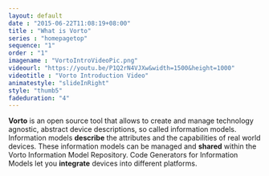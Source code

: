 ```yaml
---
layout: default
date : "2015-06-22T11:08:19+08:00"
title : "What is Vorto"
series : "homepagetop"
sequence: "1"
order : "1"
imagename : "VortoIntroVideoPic.png"
videourl: "https://youtu.be/P1Q2rN4VJXw&width=1500&height=1000"
videotitle : "Vorto Introduction Video"
animatestyle: "slideInRight"
style: "thumb5"
fadeduration: "4"
---
```


<b>Vorto</b> is an open source tool that allows to create and manage technology agnostic, abstract device descriptions, so called information models. Information models <b>describe</b> the attributes and the capabilities of real world devices. These information models can be managed and <b>shared</b> within the Vorto Information Model Repository. Code Generators for Information Models let you <b>integrate</b> devices into different platforms.

